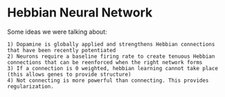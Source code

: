 # Hebbian Neural Network

Some ideas we were talking about:

    1) Dopamine is globally applied and strengthens Hebbian connections that have been recently potentiated
    2) Neurons require a baseline firing rate to create tenuous Hebbian connections that can be reenforced when the right network forms
    3) If a connection is 0 weighted, hebbian learning cannot take place (this allows genes to provide structure)
    4) Not connecting is more powerful than connecting. This provides regularization.